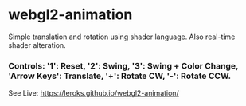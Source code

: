 # webgl2-animation
Simple translation and rotation using shader language. Also real-time shader alteration.
### Controls: '1': Reset, '2': Swing, '3': Swing + Color Change, 'Arrow Keys': Translate, '+': Rotate CW, '-': Rotate CCW.
See Live: https://leroks.github.io/webgl2-animation/
